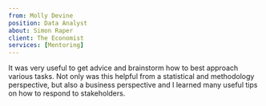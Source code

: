```yaml
---
from: Molly Devine
position: Data Analyst
about: Simon Raper
client: The Economist
services: [Mentoring]
---
```


It was very useful to get advice and brainstorm how to best approach various tasks. Not only was this helpful from a statistical and methodology perspective, but also a business perspective and I learned many useful tips on how to respond to stakeholders.
